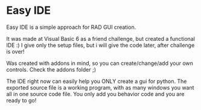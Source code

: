 # Easy IDE
 Easy IDE is a simple approach for RAD GUI creation.
 
 It was made at Visual Basic 6 as a friend challenge, but created a functional IDE :)
 I give only the setup files, but i will give the code later, after challenge is over!
 
Was created with addons in mind, so you can create/change/add your own controls.
Check the addons folder ;)

The IDE right now can easily help you ONLY create a gui for python.
The exported source file is a working program, with as many windows you want
all in one source code file. You only add you behavior code and you are ready to go!